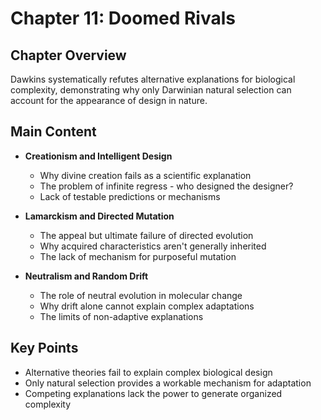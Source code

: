# Chapter 11: Doomed Rivals

## Chapter Overview
Dawkins systematically refutes alternative explanations for biological complexity, demonstrating why only Darwinian natural selection can account for the appearance of design in nature.

## Main Content
- **Creationism and Intelligent Design**
  - Why divine creation fails as a scientific explanation
  - The problem of infinite regress - who designed the designer?
  - Lack of testable predictions or mechanisms

- **Lamarckism and Directed Mutation**
  - The appeal but ultimate failure of directed evolution
  - Why acquired characteristics aren't generally inherited
  - The lack of mechanism for purposeful mutation

- **Neutralism and Random Drift**
  - The role of neutral evolution in molecular change
  - Why drift alone cannot explain complex adaptations
  - The limits of non-adaptive explanations

## Key Points
- Alternative theories fail to explain complex biological design
- Only natural selection provides a workable mechanism for adaptation
- Competing explanations lack the power to generate organized complexity